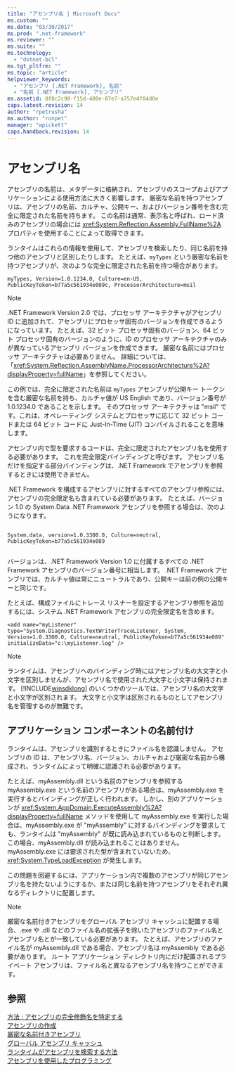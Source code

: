 ```yaml
---
title: "アセンブリ名 | Microsoft Docs"
ms.custom: ""
ms.date: "03/30/2017"
ms.prod: ".net-framework"
ms.reviewer: ""
ms.suite: ""
ms.technology: 
  - "dotnet-bcl"
ms.tgt_pltfrm: ""
ms.topic: "article"
helpviewer_keywords: 
  - "アセンブリ [.NET Framework], 名前"
  - "名前 [.NET Framework], アセンブリ"
ms.assetid: 8f8c2c90-f15d-400e-87e7-a757e4f04d0e
caps.latest.revision: 14
author: "rpetrusha"
ms.author: "ronpet"
manager: "wpickett"
caps.handback.revision: 14
---
```

# アセンブリ名
アセンブリの名前は、メタデータに格納され、アセンブリのスコープおよびアプリケーションによる使用方法に大きく影響します。  厳密な名前を持つアセンブリは、アセンブリの名前、カルチャ、公開キー、およびバージョン番号を含む完全に限定された名前を持ちます。  この名前は通常、表示名と呼ばれ、ロード済みのアセンブリの場合には <xref:System.Reflection.Assembly.FullName%2A> プロパティを使用することによって取得できます。  
  
 ランタイムはこれらの情報を使用して、アセンブリを検索したり、同じ名前を持つ他のアセンブリと区別したりします。  たとえば、`myTypes` という厳密な名前を持つアセンブリが、次のような完全に限定された名前を持つ場合があります。  
  
```  
myTypes, Version=1.0.1234.0, Culture=en-US, PublicKeyToken=b77a5c561934e089c, ProcessorArchitecture=msil  
```  
  
> [!NOTE]
>  .NET Framework Version 2.0 では、プロセッサ アーキテクチャがアセンブリ ID に追加されて、アセンブリにプロセッサ固有のバージョンを作成できるようになっています。  たとえば、32 ビット プロセッサ固有のバージョン、64 ビット プロセッサ固有のバージョンのように、ID のプロセッサ アーキテクチャのみが異なっているアセンブリ バージョンを作成できます。  厳密な名前にはプロセッサ アーキテクチャは必要ありません。  詳細については、「<xref:System.Reflection.AssemblyName.ProcessorArchitecture%2A?displayProperty=fullName>」を参照してください。  
  
 この例では、完全に限定された名前は `myTypes` アセンブリが公開キー トークンを含む厳密な名前を持ち、カルチャ値が US English であり、バージョン番号が 1.0.1234.0 であることを示します。  そのプロセッサ アーキテクチャは "msil" です。これは、オペレーティング システムとプロセッサに応じて 32 ビット コードまたは 64 ビット コードに Just\-In\-Time \(JIT\) コンパイルされることを意味します。  
  
 アセンブリ内で型を要求するコードは、完全に限定されたアセンブリ名を使用する必要があります。  これを完全限定バインディングと呼びます。  アセンブリ名だけを指定する部分バインディングは、.NET Framework でアセンブリを参照するときには使用できません。  
  
 .NET Framework を構成するアセンブリに対するすべてのアセンブリ参照には、アセンブリの完全限定名も含まれている必要があります。  たとえば、バージョン 1.0 の System.Data .NET Framework アセンブリを参照する場合は、次のようになります。  
  
```  
  
System.data, version=1.0.3300.0, Culture=neutral, PublicKeyToken=b77a5c561934e089  
  
```  
  
 バージョンは、.NET Framework Version 1.0 に付属するすべての .NET Framework アセンブリのバージョン番号に相当します。  .NET Framework アセンブリでは、カルチャ値は常にニュートラルであり、公開キーは前の例の公開キーと同じです。  
  
 たとえば、構成ファイルにトレース リスナーを設定するアセンブリ参照を追加するには、システム .NET Framework アセンブリの完全限定名を含めます。  
  
```  
<add name="myListener" type="System.Diagnostics.TextWriterTraceListener, System, Version=1.0.3300.0, Culture=neutral, PublicKeyToken=b77a5c561934e089" initializeData="c:\myListener.log" />  
```  
  
> [!NOTE]
>  ランタイムは、アセンブリへのバインディング時にはアセンブリ名の大文字と小文字を区別しませんが、アセンブリ名で使用された大文字と小文字は保持されます。  [!INCLUDE[winsdklong](../../../includes/winsdklong-md.md)] のいくつかのツールでは、アセンブリ名の大文字と小文字が区別されます。  大文字と小文字は区別されるものとしてアセンブリ名を管理するのが無難です。  
  
## アプリケーション コンポーネントの名前付け  
 ランタイムは、アセンブリを識別するときにファイル名を認識しません。  アセンブリの ID は、アセンブリ名、バージョン、カルチャおよび厳密な名前から構成され、ランタイムによって明確に認識される必要があります。  
  
 たとえば、myAssembly.dll という名前のアセンブリを参照する myAssembly.exe という名前のアセンブリがある場合は、myAssembly.exe を実行するとバインディングが正しく行われます。  しかし、別のアプリケーションが <xref:System.AppDomain.ExecuteAssembly%2A?displayProperty=fullName> メソッドを使用して myAssembly.exe を実行した場合は、myAssembly.exe が "myAssembly" に対するバインディングを要求しても、ランタイムは "myAssembly" が既に読み込まれているものと判断します。この場合、myAssembly.dll が読み込まれることはありません。  myAssembly.exe には要求された型が含まれていないため、<xref:System.TypeLoadException> が発生します。  
  
 この問題を回避するには、アプリケーション内で複数のアセンブリが同じアセンブリ名を持たないようにするか、または同じ名前を持つアセンブリをそれぞれ異なるディレクトリに配置します。  
  
> [!NOTE]
>  厳密な名前付きアセンブリをグローバル アセンブリ キャッシュに配置する場合、.exe や .dll などのファイル名の拡張子を除いたアセンブリのファイル名とアセンブリ名とが一致している必要があります。  たとえば、アセンブリのファイル名が myAssembly.dll である場合、アセンブリ名は myAssembly である必要があります。  ルート アプリケーション ディレクトリ内にだけ配置されるプライベート アセンブリは、ファイル名と異なるアセンブリ名を持つことができます。  
  
## 参照  
 [方法 : アセンブリの完全修飾名を特定する](../../../docs/framework/app-domains/how-to-determine-assembly-fully-qualified-name.md)   
 [アセンブリの作成](../../../docs/framework/app-domains/create-assemblies.md)   
 [厳密な名前付きアセンブリ](../../../docs/framework/app-domains/strong-named-assemblies.md)   
 [グローバル アセンブリ キャッシュ](../../../docs/framework/app-domains/gac.md)   
 [ランタイムがアセンブリを検索する方法](../../../docs/framework/deployment/how-the-runtime-locates-assemblies.md)   
 [アセンブリを使用したプログラミング](../../../docs/framework/app-domains/programming-with-assemblies.md)
